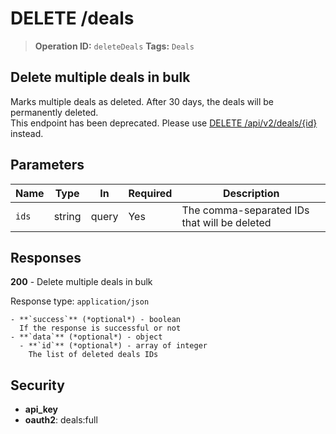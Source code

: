 # DELETE /deals

> **Operation ID:** `deleteDeals`
> **Tags:** `Deals`

## Delete multiple deals in bulk

Marks multiple deals as deleted. After 30 days, the deals will be permanently deleted. <br>This endpoint has been deprecated. Please use <a href="https://developers.pipedrive.com/docs/api/v1/Deals#deleteDeal" target="_blank" rel="noopener noreferrer">DELETE /api/v2/deals/{id}</a> instead.

## Parameters

| Name | Type | In | Required | Description |
|------|------|-------|----------|-------------|
| `ids` | string | query | Yes | The comma-separated IDs that will be deleted |

## Responses

**200** - Delete multiple deals in bulk

Response type: `application/json`

```
- **`success`** (*optional*) - boolean
  If the response is successful or not
- **`data`** (*optional*) - object
  - **`id`** (*optional*) - array of integer
    The list of deleted deals IDs
```


## Security

- **api_key**
- **oauth2**: deals:full